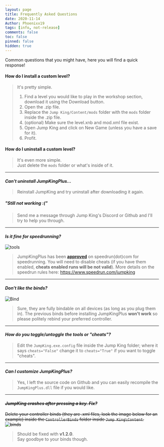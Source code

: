 ```yaml
---
layout: page
title: Frequently Asked Questions
date: 2020-11-14
Author: Phoenixx19
tags: [info, not-release]
comments: false
toc: false
pinned: false
hidden: true
---
```


Common questions that you might have, here you will find a quick response! <!-- more -->

#### How do I install a custom level?
>It's pretty simple.
> 1. Find a level you would like to play in the workshop section, download it using the Download button.
> 2. Open the .zip file.
> 3. Replace the `Jump King/Content/mods` folder with the `mods` folder inside the .zip file.
> 4. (optional) Make sure the level.xnb and mod.xml file exist.
> 5. Open Jump King and click on New Game (unless you have a save for it).
> 5. Profit.

#### How do I uninstall a custom level?
>It's even more simple.<br>Just delete the `mods` folder or what's inside of it.

---

#### _Can't uninstall JumpKingPlus..._
>Reinstall JumpKing and try uninstall after downloading it again.

##### "Still not working :("
>Send me a message through Jump King's Discord or Github and I'll try to help you through.

---

#### _Is it fine for speedrunning?_
![tools](https://raw.githubusercontent.com/Phoenixx19/JumpKingPlus/master/docs/images/tools.png)
>JumpKingPlus has been [**approved**](https://phoenixx19.github.io/JumpKingPlus/speedrun) on speedrun(dot)com for speedrunning. You will need to disable cheats (if you have them enabled, **cheats enabled runs will be not valid**). More details on the speedrun rules here: https://www.speedrun.com/jumpking

---

#### _Don't like the binds?_
![Bind](https://raw.githubusercontent.com/Phoenixx19/JumpKingPlus/master/docs/images/bind.png)
>Sure, they are fully bindable on all devices (as long as you plug them in).
The previous binds before installing JumpKingPlus **won't work** so please politely rebind your preferred controller.

 ---

#### _How do you toggle/untoggle the tools or "cheats"?_
>Edit the `JumpKing.exe.config` file inside the Jump King folder; where it says `cheats="False"` change it to `cheats="True"` if you want to toggle "cheats".

---

#### _Can I customize JumpKingPlus?_
>Yes, I left the source code on Github and you can easily recompile the `JumpKingPlus.dll` file if you would like.

---

#### ~~_JumpKing crashes after pressing a key. Fix?_~~
~~Delete your controller binds (they are .xml files, look the image below for an example) inside the `ControllerBinds` folder inside `Jump King\Content`.
![binds](https://raw.githubusercontent.com/Phoenixx19/JumpKingPlus/master/docs/images/files.png)~~

> Should be fixed with **v1.2.0**.<br>Say goodbye to your binds though.
